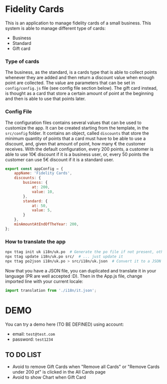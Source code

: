 # Fidelity Cards
This is an application to manage fidelity cards of a small business. 
This system is able to manage different type of cards:
 - Business
 - Standard
 - Gift card

### Type of cards
The business, as the standard, is a cards type that is able to collect points whenever they are added and then return a discount value
when enough point are collected. The value are parameters that can be set in `config/config.js` file (see config file section below).
The gift card instead, is thought as a card that store a certain amount of point at the beginning and then is able to use that points later.

### Config File
The configuration files contains several values that can be used to customize the app. It can be created starting from the template,
in the `src/config` folder.
It contains an object, called `discounts` that store the minimum quantity of points that a card must have to be able to use a discount, and,
given that amount of point, how many € the customer receives. With the default configuration, every 200 points, a customer is able
to use 10€ discount if it is a business user, or, every 50 points the customer can use 5€ discount if it is a standard user.

```javascript
export const appConfig = {
    appName: 'Fidelity Cards',
    discounts: {
        business: {
            at: 200,
            value: 10,
        },
        standard: {
            at: 50,
            value: 5,
        }
    },
    minAmountAtEndOfTheYear: 200,
};
```

### How to translate the app
```bash
npx ttag init uk i18n/uk.po  # Generate the po file if not present, otherwise...
npx ttag update i18n/uk.po src/  # ... just update it
npx ttag po2json i18n/uk.po > src/i18n/uk.json  # Convert it to a JSON to be loaded by the app
```
Now that you have a JSON file, you can duplicated and translate it in your language (PR are well accepted :D).
Then in the App.js file, change imported line with your current locale:
```javascript
import translation from './i18n/it.json';
```

# DEMO
You can try a demo here (TO BE DEFINED) using account:
 - email: `test@test.com`
 - password: `test1234`

## TO DO LIST
- Avoid to remove Gift Cards when "Remove all Cards" or "Remove Cards under 200 pt" is clicked in the All Cards page
- Avoid to show Chart when Gift Card

